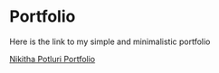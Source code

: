 # Portfolio
<p>Here is the link to my simple and minimalistic portfolio</p>
<a href="https://nikithapotluri.github.io/Portfolio/" target="_blank">Nikitha Potluri Portfolio</a>
